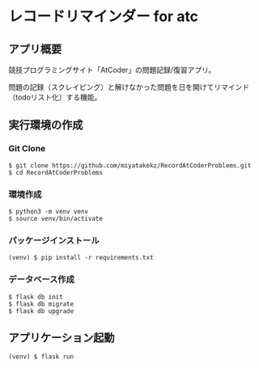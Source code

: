 # レコードリマインダー for atc
## アプリ概要
競技プログラミングサイト「AtCoder」の問題記録/復習アプリ。

問題の記録（スクレイピング）と解けなかった問題を日を開けてリマインド（todoリスト化）する機能。
## 実行環境の作成
### Git Clone

```
$ git clone https://github.com/miyatakekz/RecordAtCoderProblems.git
$ cd RecordAtCoderProblems
```

### 環境作成
```
$ python3 -m venv venv
$ source venv/bin/activate
```
### パッケージインストール
```
(venv) $ pip install -r requirements.txt
```

### データベース作成
```
$ flask db init
$ flask db migrate
$ flask db upgrade
```
## アプリケーション起動

```
(venv) $ flask run
```


